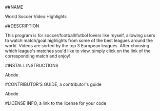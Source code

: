 ##NAME

World Soccer Video Highlights


##DESCRIPTION

This program is for soccer/football/futbol lovers like myself, allowing users to watch match/goal highlights from some of the best leagues around the world.  Videos are sorted by the top 3 European leagues.  After choosing which league's matches you'd like to view, simply click on the link of the corresponding match and enjoy!


#INSTALL INSTRUCTIONS

Abcde


#CONTRIBUTOR'S GUIDE, a contributor's guide 

Abcde


#LICENSE INFO, a link to the license for your code 